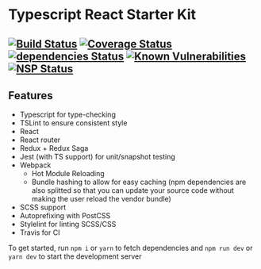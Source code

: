 # Typescript React Starter Kit #
[![Build Status](https://travis-ci.org/eivhyl/typescript-react-starter-kit.svg?branch=master)](https://travis-ci.org/eivhyl/typescript-react-starter-kit)
[![Coverage Status](https://coveralls.io/repos/github/eivhyl/typescript-react-starter-kit/badge.svg?branch=master)](https://coveralls.io/github/eivhyl/typescript-react-starter-kit?branch=master)
[![dependencies Status](https://david-dm.org/eivhyl/typescript-react-starter-kit/status.svg)](https://david-dm.org/eivhyl/typescript-react-starter-kit)
[![Known Vulnerabilities](https://snyk.io/test/github/eivhyl/typescript-react-starter-kit/badge.svg?targetFile=package.json)](https://snyk.io/test/github/eivhyl/typescript-react-starter-kit?targetFile=package.json)
[![NSP Status](https://nodesecurity.io/orgs/github-oss/projects/09375e0b-a362-4f49-81d3-fa2c685255ba/badge)](https://nodesecurity.io/orgs/github-oss/projects/09375e0b-a362-4f49-81d3-fa2c685255ba)
----

## Features ##
- Typescript for type-checking
- TSLint to ensure consistent style
- React
- React router
- Redux + Redux Saga
- Jest (with TS support) for unit/snapshot testing
- Webpack
  - Hot Module Reloading
  - Bundle hashing to allow for easy caching (npm dependencies are also splitted so that you can update your source code without making the user reload the vendor bundle)
- SCSS support
- Autoprefixing with PostCSS
- Stylelint for linting SCSS/CSS
- Travis for CI

To get started, run `npm i` or `yarn` to fetch dependencies and `npm run dev` or `yarn dev` to start the development server
